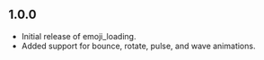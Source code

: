 ## 1.0.0
- Initial release of emoji_loading.
- Added support for bounce, rotate, pulse, and wave animations.

